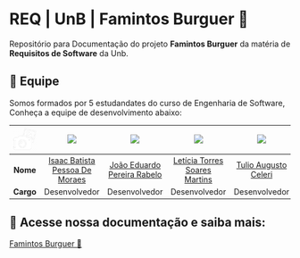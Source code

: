 # REQ | UnB | Famintos Burguer 🍔

Repositório para Documentação do projeto **Famintos Burguer** da matéria de **Requisitos de Software** da Unb.

## 👥 Equipe

Somos formados por 5 estudandates do curso de Engenharia de Software, Conheça a equipe de desenvolvimento abaixo:

| ![Camera](docs/img/ProfilePic_L.png)   | [<img src="https://avatars.githubusercontent.com/u/118384776?v=4" width=100>]() | [<img src="https://avatars.githubusercontent.com/u/78875892?v=4" width=100>]() | [<img src="https://avatars.githubusercontent.com/u/86434947?v=4" width=100>]() | [<img src="https://avatars.githubusercontent.com/u/122989234?v=4" width=100>]()| [<img src="https://avatars.githubusercontent.com/u/124713089?v=4" width=100>]()|
|:---------:|:------------------------------------------------------------------------------:|:------------------------------------------------------------------------------:|:-------------------------------------------------------------------------------:|:-------------------------------------------------------------------------------:|:-------------------------------------------------------------------------------:|
| **Nome**  | [Isaac Batista Pessoa De Moraes](https://https://github.com/isaacbatista26) | [João Eduardo Pereira Rabelo](https://github.com/JoaoEduardoP) | [Letícia Torres Soares Martins](https://github.com/leticiatmartins) | [Tulio Augusto Celeri](https://github.com/TulioCeleri) | [William Bernardo Da Silva](https://github.com/willxbernardo) |
| **Cargo** |Desenvolvedor | Desenvolvedor | Desenvolvedor |Desenvolvedor | Desenvolvedor |                                                    |

## 📄 Acesse nossa documentação e saiba mais: 

[Famintos Burguer 🍔](https://mdsreq-fga-unb.github.io/2024.2-T01-FamintosBurguer/)